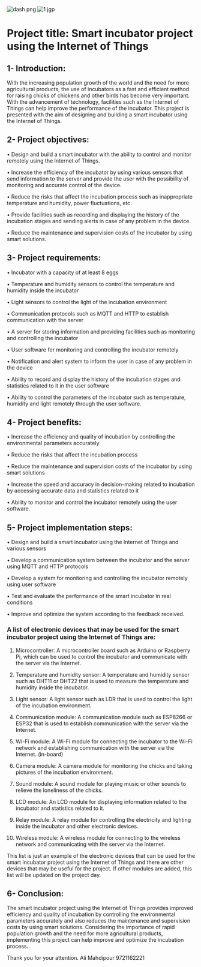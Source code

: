 ![dash png](dash.png)
![1 jgp](1.jpg)
<h1>Project title: Smart incubator project using the Internet of Things</h1>

<h2>1- Introduction:</h2>
With the increasing population growth of the world and the need for more agricultural products, the use of incubators as a fast and efficient method for raising chicks of chickens and other birds has become very important. With the advancement of technology, facilities such as the Internet of Things can help improve the performance of the incubator. This project is presented with the aim of designing and building a smart incubator using the Internet of Things.

<h2>2- Project objectives:</h2>
•  Design and build a smart incubator with the ability to control and monitor remotely using the Internet of Things.

•  Increase the efficiency of the incubator by using various sensors that send information to the server and provide the user with the possibility of monitoring and accurate control of the device.

•  Reduce the risks that affect the incubation process such as inappropriate temperature and humidity, power fluctuations, etc.

•  Provide facilities such as recording and displaying the history of the incubation stages and sending alerts in case of any problem in the device.

•  Reduce the maintenance and supervision costs of the incubator by using smart solutions.


<h2>3- Project requirements:</h2>
•  Incubator with a capacity of at least 8 eggs

•  Temperature and humidity sensors to control the temperature and humidity inside the incubator

•  Light sensors to control the light of the incubation environment

•  Communication protocols such as MQTT and HTTP to establish communication with the server

•  A server for storing information and providing facilities such as monitoring and controlling the incubator

•  User software for monitoring and controlling the incubator remotely

•  Notification and alert system to inform the user in case of any problem in the device

•  Ability to record and display the history of the incubation stages and statistics related to it in the user software

•  Ability to control the parameters of the incubator such as temperature, humidity and light remotely through the user software.


<h2>4- Project benefits:</h2>
•  Increase the efficiency and quality of incubation by controlling the environmental parameters accurately

•  Reduce the risks that affect the incubation process

•  Reduce the maintenance and supervision costs of the incubator by using smart solutions

•  Increase the speed and accuracy in decision-making related to incubation by accessing accurate data and statistics related to it

•  Ability to monitor and control the incubator remotely using the user software.


<h2>5- Project implementation steps:</h2>
•  Design and build a smart incubator using the Internet of Things and various sensors

•  Develop a communication system between the incubator and the server using MQTT and HTTP protocols

•  Develop a system for monitoring and controlling the incubator remotely using user software

•  Test and evaluate the performance of the smart incubator in real conditions

•  Improve and optimize the system according to the feedback received.


<h3>A list of electronic devices that may be used for the smart incubator project using the Internet of Things are:</h3>

1. Microcontroller: A microcontroller board such as Arduino or Raspberry Pi, which can be used to control the incubator and communicate with the server via the Internet.

2. Temperature and humidity sensor: A temperature and humidity sensor such as DHT11 or DHT22 that is used to measure the temperature and humidity inside the incubator.

3. Light sensor: A light sensor such as LDR that is used to control the light of the incubation environment.

4. Communication module: A communication module such as ESP8266 or ESP32 that is used to establish communication with the server via the Internet.

5. Wi-Fi module: A Wi-Fi module for connecting the incubator to the Wi-Fi network and establishing communication with the server via the Internet. (in-board)

6. Camera module: A camera module for monitoring the chicks and taking pictures of the incubation environment.

7. Sound module: A sound module for playing music or other sounds to relieve the loneliness of the chicks.

8. LCD module: An LCD module for displaying information related to the incubator and statistics related to it.

9. Relay module: A relay module for controlling the electricity and lighting inside the incubator and other electronic devices.

10. Wireless module: A wireless module for connecting to the wireless network and communicating with the server via the Internet.

This list is just an example of the electronic devices that can be used for the smart incubator project using the Internet of Things and there are other devices that may be useful for the project. If other modules are added, this list will be updated on the project day.

<h2>6- Conclusion:</h2>
The smart incubator project using the Internet of Things provides improved efficiency and quality of incubation by controlling the environmental parameters accurately and also reduces the maintenance and supervision costs by using smart solutions. Considering the importance of rapid population growth and the need for more agricultural products, implementing this project can help improve and optimize the incubation process.

Thank you for your attention. Ali Mahdipour 9721162221
